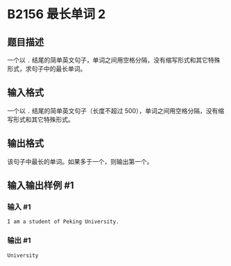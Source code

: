 # B2156 最长单词 2

## 题目描述

一个以 `.` 结尾的简单英文句子，单词之间用空格分隔，没有缩写形式和其它特殊形式，求句子中的最长单词。

## 输入格式

一个以 `.` 结尾的简单英文句子（长度不超过 $500$），单词之间用空格分隔，没有缩写形式和其它特殊形式。

## 输出格式

该句子中最长的单词。如果多于一个，则输出第一个。

## 输入输出样例 #1

### 输入 #1

```
I am a student of Peking University.
```

### 输出 #1

```
University
```